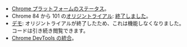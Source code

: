 - [Chrome プラットフォームのステータス](https://www.chromestatus.com/feature/5078049450098688)。
- Chrome 84 から 101 の[オリジントライアル](https://web.dev/origin-trials/): [終了しました](/origintrials/#/view_trial/2479231594867458049)。
- [デモ](https://trust-token-demo.glitch.me/): オリジントライアルが終了したため、これは機能しなくなりました。コードは引き続き閲覧できます。
- [Chrome DevTools の統合](/blog/new-in-devtools-89/#trust-token)。
